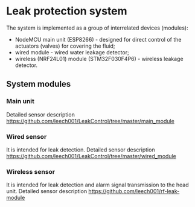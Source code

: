 # Leak protection system
The system is implemented as a group of interrelated devices (modules):
* NodeMCU main unit (ESP8266) - designed for direct control of the actuators (valves) for covering the fluid;
* wired module - wired water leakage detector;
* wireless (NRF24L01) module (STM32F030F4P6) - wireless leakage detector.

## System modules

### Main unit
Detailed sensor description https://github.com/leech001/LeakControl/tree/master/main_module

### Wired sensor
It is intended for leak detection.
Detailed sensor description https://github.com/leech001/LeakControl/tree/master/wired_module

### Wireless sensor
It is intended for leak detection and alarm signal transmission to the head unit.
Detailed sensor description https://github.com/leech001/rf-leak-module
